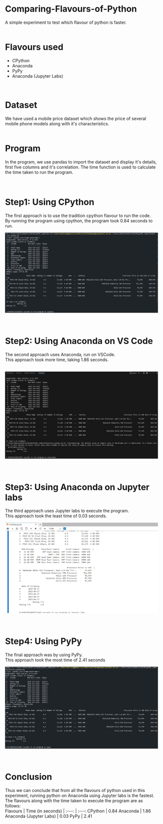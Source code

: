 # Comparing-Flavours-of-Python
A simple experiment to test which flavour of python is faster.  
<br />

# Flavours used
- CPython
- Anaconda
- PyPy
- Anaconda (Jupyter Labs)
<br />

# Dataset
We have used a mobile price dataset which shows the price of several mobile phone models along with it's characteristics.  
<br />

# Program
In the program, we use pandas to import the dataset and display it's details, first five columns and it's correlation.
The time function is used to calculate the time taken to run the program.  
<br />
<br />

# Step1: Using CPython
The first approach is to use the tradition cpython flavour to run the code.  
By running the program using cpython, the program took 0.84 seconds to run. 
  <br />

![cpython output](cpython_tm.jpg)  
<br />
<br />

# Step2: Using Anaconda on VS Code
The second approach uses Anaconda, run on VSCode.  
This approach took more time, taking 1.86 seconds.  
<br />

![anaconda output](anaconda_tm.jpg)  
<br />
<br />


# Step3: Using Anaconda on Jupyter labs
The third approach uses Jupyter labs to execute the program.  
This approach took the least time of 0.03 seconds.
<br />

![jupyter labs output](jlab_tm.jpg)  
<br />
<br />

# Step4: Using PyPy
The final approach was by using PyPy.  
This approach took the most time of 2.41 seconds
<br />

![pypy output](pypy_tm.jpg)  
<br />
<br />

# Conclusion
Thus we can conclude that from all the flavours of python used in this experiment, running python on Anaconda using Jupyter labs is the fastest.  
The flavours along with the time taken to execute the program are as follows:  
Flavours | Time (in seconds)
| :---: | :---:
CPython | 0.84
Anaconda | 1.86
Anaconda (Jupyter Labs) | 0.03
PyPy | 2.41 

